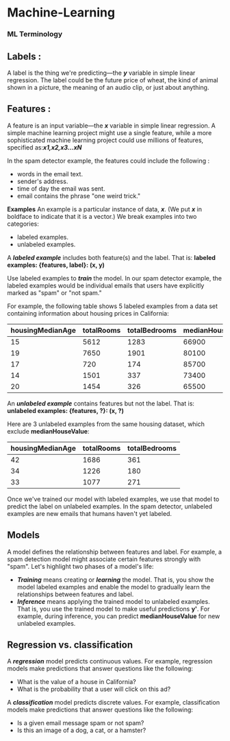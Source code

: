 # Machine-Learning
### ML Terminology
## Labels :
A label is the thing we're predicting—the ***y*** variable in simple linear regression. The label could be the future price of wheat, the kind of animal shown in a picture, the meaning of an audio clip, or just about anything.
## Features :
A feature is an input variable—the ***x*** variable in simple linear regression. A simple machine learning project might use a single feature, while a more sophisticated machine learning project could use millions of features, specified as:***x1,x2,x3...xN***

In the spam detector example, the features could include the following :
   * words in the email text.
   * sender's address.
   * time of day the email was sent.
   * email contains the phrase "one weird trick."

**Examples**
An example is a particular instance of data, ***x***. (We put ***x*** in boldface to indicate that it is a vector.) We break examples into two categories:
   * labeled examples.
   * unlabeled examples.
   
A ***labeled example*** includes both feature(s) and the label. That is: **labeled examples: {features, label}: (x, y)** 

Use labeled examples to ***train*** the model. In our spam detector example, the labeled examples would be individual emails that users have explicitly marked as "spam" or "not spam."

For example, the following table shows 5 labeled examples from a data set containing information about housing prices in California:

housingMedianAge| totalRooms | totalBedrooms | medianHouseValue	
------------ | ------------- | -------------- | ---------------
15 | 5612 | 1283 | 66900
19 | 7650 | 1901 | 80100
17 | 720  | 174  | 85700
14 | 1501 | 337  | 73400
20 | 1454 | 326  | 65500

An ***unlabeled example*** contains features but not the label. That is:  **unlabeled examples: {features, ?}: (x, ?)**

Here are 3 unlabeled examples from the same housing dataset, which exclude **medianHouseValue**:

housingMedianAge | totalRooms | totalBedrooms
---------------- | -----------| ------------
42 | 1686 | 361
34 | 1226 | 180
33 | 1077 | 271

Once we've trained our model with labeled examples, we use that model to predict the label on unlabeled examples. In the spam detector, unlabeled examples are new emails that humans haven't yet labeled.

## Models

A model defines the relationship between features and label. For example, a spam detection model might associate certain features strongly with "spam". Let's highlight two phases of a model's life:
   * ***Training*** means creating or ***learning*** the model. That is, you show the model labeled examples and enable the model to gradually learn the relationships between features and label.
   * ***Inference*** means applying the trained model to unlabeled examples. That is, you use the trained model to make useful predictions **y'**. For example, during inference, you can predict **medianHouseValue** for new unlabeled examples.

## Regression vs. classification

A ***regression*** model predicts continuous values. For example, regression models make predictions that answer questions like the following:
   * What is the value of a house in California?
   * What is the probability that a user will click on this ad?
   
A ***classification*** model predicts discrete values. For example, classification models make predictions that answer questions like the following:
   * Is a given email message spam or not spam?
   * Is this an image of a dog, a cat, or a hamster?
   
